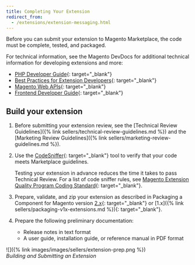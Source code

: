 ```yaml
---
title: Completing Your Extension
redirect_from:
  - /extensions/extension-messaging.html
---
```


Before you can submit your extension to Magento Marketplace, the code must be complete, tested, and packaged.

For technical information, see the Magento DevDocs for additional technical information for developing extensions and more:

* [PHP Developer Guide][1]{: target="_blank"}
* [Best Practices for Extension Developers][2]{: target="_blank"}
* [Magento Web APIs][3]{: target="_blank"}
* [Frontend Developer Guide][4]{: target="_blank"}

## Build your extension

1. Before submitting your extension review, see the [Technical Review Guidelines]({% link sellers/technical-review-guidelines.md %}) and the [Marketing Review Guidelines]({% link sellers/marketing-review-guidelines.md %}).

1. Use the [CodeSniffer][5]{: target="_blank"} tool to verify that your code meets Marketplace guidelines.

   Testing your extension in advance reduces the time it takes to pass Technical Review. For a list of code sniffer rules, see [Magento Extension Quality Program Coding Standard][6]{: target="_blank"}.

1. Prepare, validate, and zip your extension as described in Packaging a Component for Magento version [2.x][7]{: target="_blank"} or [1.x]({% link sellers/packaging-v1x-extensions.md %}){: target="_blank"}.

1. Prepare the following preliminary documentation:

   * Release notes in text format
   * A user guide, installation guide, or reference manual in PDF format

![]({% link images/images/sellers/extension-prep.png %})
<br/>_Building and Submitting an Extension_

[1]: https://devdocs.magento.com/guides/v2.3/extension-dev-guide/bk-extension-dev-guide.html
[2]: https://devdocs.magento.com/guides/v2.3/ext-best-practices/bk-ext-best-practices.html
[3]: https://devdocs.magento.com/guides/v2.3/get-started/bk-get-started-api.html
[4]: https://devdocs.magento.com/guides/v2.3/frontend-dev-guide/bk-frontend-dev-guide.html
[5]: https://github.com/squizlabs/PHP_CodeSniffer
[6]: https://github.com/magento/marketplace-eqp
[7]: http://devdocs.magento.com/guides/v2.3/extension-dev-guide/package/package_module.html
